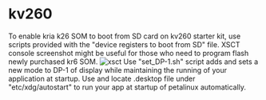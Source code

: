 # kv260
To enable kria k26 SOM to boot from SD card on kv260 starter kit, use scripts provided with the "device registers to boot from SD" file. XSCT console screenshot might be useful for those who need to program flash newly purchased kr6 SOM.
![xsct](https://user-images.githubusercontent.com/15190686/230725678-cf99243d-0216-47f7-857d-c0a4ca06442f.png)
Use "set_DP-1.sh" script adds and sets a new mode to DP-1 of display while maintaining the running of your application at startup.
Use and locate .desktop file under "etc/xdg/autostart" to run your app at startup of petalinux automatically.
